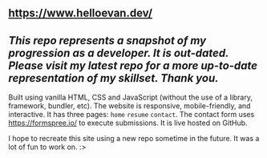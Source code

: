 ## https://www.helloevan.dev/

## *This repo represents a snapshot of my progression as a developer. It is out-dated. Please visit my latest repo for a more up-to-date representation of my skillset. Thank you.*

Built using vanilla HTML, CSS and JavaScript (without the use of a library, framework, bundler, etc). The website is responsive, mobile-friendly, and interactive. It has three pages: ```home``` ```resume``` ```contact```. The contact form uses https://formspree.io/ to execute submissions. It is live hosted on GitHub.

I hope to recreate this site using a new repo sometime in the future. It was a lot of fun to work on. :>

